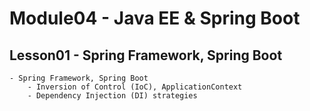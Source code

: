 # Module04 - Java EE & Spring Boot

## Lesson01 - Spring Framework, Spring Boot

    - Spring Framework, Spring Boot
        - Inversion of Control (IoC), ApplicationContext
        - Dependency Injection (DI) strategies
